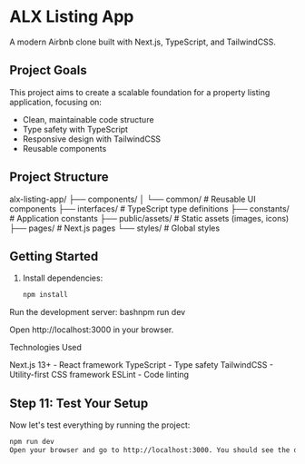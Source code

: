 # ALX Listing App

A modern Airbnb clone built with Next.js, TypeScript, and TailwindCSS.

## Project Goals

This project aims to create a scalable foundation for a property listing application, focusing on:
- Clean, maintainable code structure
- Type safety with TypeScript
- Responsive design with TailwindCSS
- Reusable components

## Project Structure

alx-listing-app/
├── components/
│   └── common/          # Reusable UI components
├── interfaces/          # TypeScript type definitions
├── constants/           # Application constants
├── public/assets/       # Static assets (images, icons)
├── pages/              # Next.js pages
└── styles/             # Global styles

## Getting Started

1. Install dependencies:
   ```bash
   npm install

Run the development server:
bashnpm run dev

Open http://localhost:3000 in your browser.

Technologies Used

Next.js 13+ - React framework
TypeScript - Type safety
TailwindCSS - Utility-first CSS framework
ESLint - Code linting


## Step 11: Test Your Setup

Now let's test everything by running the project:

```bash
npm run dev
Open your browser and go to http://localhost:3000. You should see the default Next.js welcome page.